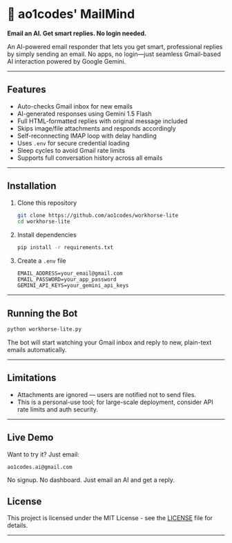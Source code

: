 # 📩 ao1codes' MailMind

**Email an AI. Get smart replies. No login needed.**

An AI-powered email responder that lets you get smart, professional replies by simply sending an email. No apps, no login—just seamless Gmail-based AI interaction powered by Google Gemini.

---

## Features

-  Auto-checks Gmail inbox for new emails
-  AI-generated responses using Gemini 1.5 Flash
-  Full HTML-formatted replies with original message included
-  Skips image/file attachments and responds accordingly
-  Self-reconnecting IMAP loop with delay handling
-  Uses `.env` for secure credential loading
-  Sleep cycles to avoid Gmail rate limits
-  Supports full conversation history across all emails
---

## Installation

1. Clone this repository  
   ```bash
   git clone https://github.com/ao1codes/workhorse-lite
   cd workhorse-lite
   ```

2. Install dependencies  
   ```bash
   pip install -r requirements.txt
   ```

3. Create a `.env` file  
   ```
   EMAIL_ADDRESS=your_email@gmail.com
   EMAIL_PASSWORD=your_app_password
   GEMINI_API_KEYS=your_gemini_api_keys
   ```

---

## Running the Bot

```bash
python workhorse-lite.py
```

The bot will start watching your Gmail inbox and reply to new, plain-text emails automatically.

---

## Limitations

- Attachments are ignored — users are notified not to send files.
- This is a personal-use tool; for large-scale deployment, consider API rate limits and auth security.

---

## Live Demo

Want to try it? Just email:

```
ao1codes.ai@gmail.com
```

No signup. No dashboard. Just email an AI and get a reply.


## License

This project is licensed under the MIT License - see the [LICENSE](LICENSE) file for details.

---
